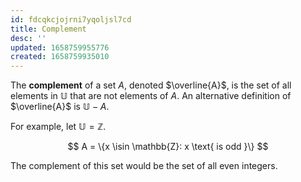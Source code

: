 ```yaml
---
id: fdcqkcjojrni7yqoljsl7cd
title: Complement
desc: ''
updated: 1658759955776
created: 1658759935010
---
```


The __complement__ of a set $A$, denoted $\overline{A}$, is the set of all elements in $\mathbb{U}$ that are not elements of $A$. An alternative definition of $\overline{A}$ is $\mathbb{U} - A$.

For example, let $\mathbb{U} = \mathbb{Z}$.

$$
A = \{x \isin \mathbb{Z}: x \text{ is odd }\}
$$

The complement of this set would be the set of all even integers.